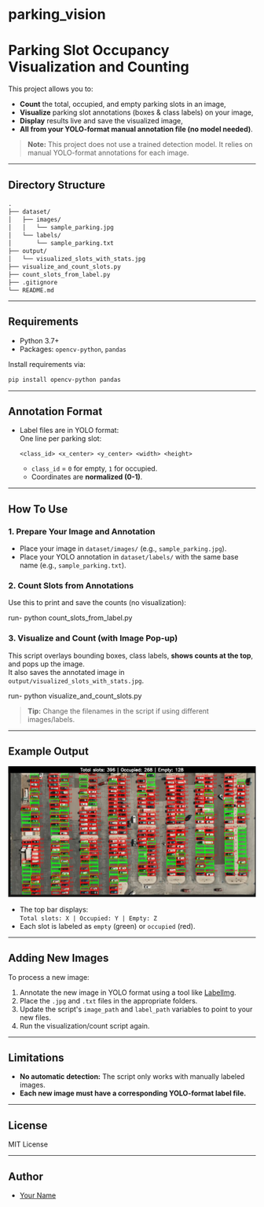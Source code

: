 # parking_vision
# Parking Slot Occupancy Visualization and Counting

This project allows you to:
- **Count** the total, occupied, and empty parking slots in an image,
- **Visualize** parking slot annotations (boxes & class labels) on your image,
- **Display** results live and save the visualized image,
- **All from your YOLO-format manual annotation file (no model needed)**.

> **Note:** This project does not use a trained detection model. It relies on manual YOLO-format annotations for each image.

---

## Directory Structure

```
.
├── dataset/
│   ├── images/
│   │   └── sample_parking.jpg
│   └── labels/
│       └── sample_parking.txt
├── output/
│   └── visualized_slots_with_stats.jpg
├── visualize_and_count_slots.py
├── count_slots_from_label.py
├── .gitignore
└── README.md
```

---

## Requirements

- Python 3.7+
- Packages: `opencv-python`, `pandas`

Install requirements via:
```bash
pip install opencv-python pandas
```

---

## Annotation Format

- Label files are in YOLO format:  
  One line per parking slot:
  ```
  <class_id> <x_center> <y_center> <width> <height>
  ```
  - `class_id` = `0` for empty, `1` for occupied.
  - Coordinates are **normalized (0-1)**.

---

## How To Use

### 1. Prepare Your Image and Annotation

- Place your image in `dataset/images/` (e.g., `sample_parking.jpg`).
- Place your YOLO annotation in `dataset/labels/` with the same base name (e.g., `sample_parking.txt`).

### 2. Count Slots from Annotations

Use this to print and save the counts (no visualization):

run-
python count_slots_from_label.py


### 3. Visualize and Count (with Image Pop-up)

This script overlays bounding boxes, class labels, **shows counts at the top**, and pops up the image.  
It also saves the annotated image in `output/visualized_slots_with_stats.jpg`.

run-
python visualize_and_count_slots.py


> **Tip:** Change the filenames in the script if using different images/labels.

---

## Example Output

![Visualization Example](output/visualized_slots_with_stats.jpg)

- The top bar displays:  
  `Total slots: X | Occupied: Y | Empty: Z`
- Each slot is labeled as `empty` (green) or `occupied` (red).

---

## Adding New Images

To process a new image:
1. Annotate the new image in YOLO format using a tool like [LabelImg](https://github.com/tzutalin/labelImg).
2. Place the `.jpg` and `.txt` files in the appropriate folders.
3. Update the script's `image_path` and `label_path` variables to point to your new files.
4. Run the visualization/count script again.

---

## Limitations

- **No automatic detection:** The script only works with manually labeled images.
- **Each new image must have a corresponding YOLO-format label file.**

---

## License

MIT License

---

## Author

- [Your Name](https://github.com/hemxanthh)
